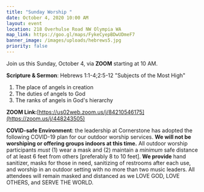 ```yaml
---
title: "Sunday Worship "
date: October 4, 2020 10:00 AM
layout: event
location: 218 Overhulse Road NW Olympia WA
map_link: https://goo.gl/maps/FykeCyepBDwUDmeF7
banner_image: /images/uploads/hebrews5.jpg
priority: false
---
```

Join us this Sunday, October 4, via **ZOOM** starting at 10 AM. 

**Scripture & Sermon**: [](https://youtu.be/vVHWNMiYG_4)Hebrews 1:1-4;2:5-12  "Subjects of the Most High" 

1. The place of angels in creation
2. The duties of angels to God
3. The ranks of angels in God's hierarchy

**ZOOM Link:**[https://us02web.zoom.us/j/84210546175](https://zoom.us/j/448243505)

**COVID-safe Environment**: the leadership at Cornerstone has adopted the following COVID-19 plan for our outdoor worship services. **We will not be worshiping or offering groups indoors at this time.** All outdoor worship participants *must* (1) wear a mask and (2) maintain a *minimum* safe distance of at least 6 feet from others \[preferably 8 to 10 feet]. **We provide** hand sanitizer, masks for those in need, sanitizing of restrooms after each use, and worship in an outdoor setting with no more than two music leaders. All attendees will remain masked and distanced as we LOVE GOD, LOVE OTHERS, and SERVE THE WORLD.